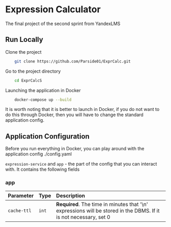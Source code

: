 # Expression Calculator

The final project of the second sprint from YandexLMS


## Run Locally

Clone the project

```bash
    git clone https://github.com/Parside01/ExprCalc.git
```

Go to the project directory

```bash
    cd ExprCalcS
```

Launching the application in Docker

```bash
    docker-compose up --build
```


It is worth noting that it is better to launch in Docker, if you do not want to do this through Docker, then you will have to change the standard application config. 


## Application Configuration

Before you run everything in Docker, you can play around with the application config ./config.yaml

`expression-service` and `app` - the part of the config that you can interact with. It contains the following fields

### app
| Parameter | Type     | Description                |
| :-------- | :------- | :------------------------- |
| `cache-ttl` | `int` | **Required**. The time in minutes that '\n' expressions will be stored in the DBMS. If it is not necessary, set 0 |
